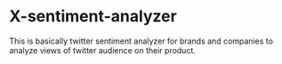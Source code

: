 # X-sentiment-analyzer
This is basically twitter sentiment analyzer for brands and companies to analyze views of twitter audience on their product.


